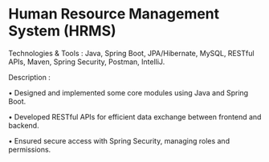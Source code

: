 # Human Resource Management System (HRMS)  
Technologies & Tools : Java, Spring Boot, JPA/Hibernate, MySQL, RESTful APIs, Maven, Spring Security, Postman, IntelliJ.

Description :

• Designed and implemented some core modules using Java and Spring Boot.

• Developed RESTful APIs for efficient data exchange between frontend and backend.

• Ensured secure access with Spring Security, managing roles and permissions.
